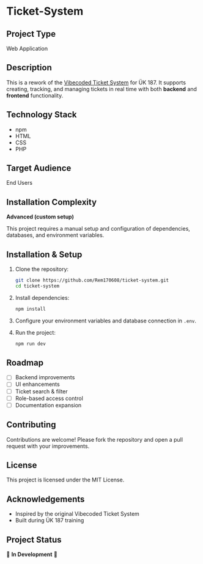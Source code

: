 # Ticket-System

## Project Type
Web Application

## Description
This is a rework of the [Vibecoded Ticket System](https://github.com/Vibecoded) for ÜK 187. It supports creating, tracking, and managing tickets in real time with both **backend** and **frontend** functionality.

## Technology Stack
- npm
- HTML
- CSS
- PHP

## Target Audience
End Users

## Installation Complexity
**Advanced (custom setup)**

This project requires a manual setup and configuration of dependencies, databases, and environment variables.

## Installation & Setup
1. Clone the repository:
   ```bash
   git clone https://github.com/Rem170608/ticket-system.git
   cd ticket-system
   ```

2. Install dependencies:
   ```bash
   npm install
   ```

3. Configure your environment variables and database connection in `.env`.

4. Run the project:
   ```bash
   npm run dev
   ```

## Roadmap
- [ ] Backend improvements
- [ ] UI enhancements
- [ ] Ticket search & filter
- [ ] Role-based access control
- [ ] Documentation expansion

## Contributing
Contributions are welcome! Please fork the repository and open a pull request with your improvements.

## License
This project is licensed under the MIT License.

## Acknowledgements
- Inspired by the original Vibecoded Ticket System
- Built during ÜK 187 training

## Project Status
🚧 **In Development** 🚧
